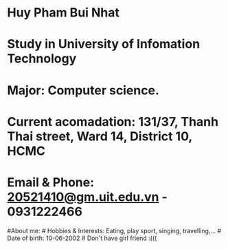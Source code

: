 # Huy Pham Bui Nhat


# Study in University of Infomation Technology
# Major: Computer science.
# Current acomadation: 131/37, Thanh Thai street, Ward 14, District 10, HCMC
# Email & Phone: 20521410@gm.uit.edu.vn - 0931222466

#About me:
    # Hobbies & Interests: Eating, play sport, singing, travelling,...
    # Date of birth: 10-06-2002
    # Don't have girl friend :(((
